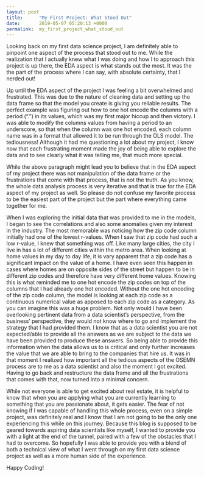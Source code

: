 ```yaml
---
layout: post
title:      "My First Project: What Stood Out"
date:       2019-05-07 05:20:13 +0000
permalink:  my_first_project_what_stood_out
---
```



Looking back on my first data science project, I am definitely able to pinpoint one aspect of the process that stood out to me. While the realization that I actually knew what I was doing and how I to approach this project is up there, the EDA aspect is what stands out the most. It was the the part of the process where I can say, with absolute certainty, that I nerded out! 

Up until the EDA aspect of the project I was feeling a bit overwhelmed and frustrated. This was due to the nature of cleaning data and setting up the data frame so that the model you create is giving you reliable results. The perfect example was figuring out how to one hot encode the columns with a period (“.”) in its values, which was my first major hiccup and then victory. I was able to modify the columns values from having a period to an underscore, so that when the column was one hot encoded, each column name was in a format that allowed it to be run through the OLS model. The tediousness! Although it had me questioning a lot about my project, I know now that each frustrating moment made the joy of being able to explore the data and to see clearly what it was telling me, that much more special. 

While the above paragraph might lead you to believe that in the EDA aspect of my project there was not manipulation of the data frame or the frustrations that come with that process, that is not the truth. As you know, the whole data analysis process is very iterative and that is true for the EDA aspect of my project as well. So please do not confuse my favorite process to be the easiest part of the project but the part where everything came together for me. 

When I was exploring the initial data that was provided to me in the models, I began to see the correlations and also some anomalies given my interest in the industry. The most memorable was noticing how the zip code column initially had one of the lowest r-values. When I saw that zip code had such a low r-value, I knew that something was off. Like many large cities, the city I live in has a lot of different cities within the metro area. When looking at home values in my day to day life, it is vary apparent that a zip code has a significant impact on the value of a home. I have even seen this happen in cases where homes are on opposite sides of the street but happen to be in different zip codes and therefore have very different home values. Knowing this is what reminded me to one hot encode the zip codes on top of the columns that I had already one hot encoded. Without the one hot encoding of the zip code column, the model is looking at each zip code as a continuous numerical value as apposed to each zip code as a category. As you can imagine this was a huge problem. Not only would I have been overlooking pertinent data from a data scientist’s perspective, from the business’ perspective, they would not know where to go and implement the strategy that I had provided them. I know that as a data scientist you are not expected/able to provide all the answers as we are subject to the data we have been provided to produce these answers. So being able to provide this information when the data allows us to is critical and only further increases the value that we are able to bring to the companies that hire us. It was in that moment I realized how important all the tedious aspects of the OSEMN process are to me as a data scientist and also the moment I got excited. Having to go back and restructure the data frame and all the frustrations that comes with that, now turned into a minimal concern. 

While not everyone is able to get excited about real estate, it is helpful to know that when you are applying what you are currently learning to something that you are passionate about, it gets easier. The fear of not knowing if I was capable of handling this whole process, even on a simple project, was definitely real and I know that I am not going to be the only one experiencing this while on this journey. Because this blog is supposed to be geared towards aspiring data scientists like myself, I wanted to provide you with a light at the end of the tunnel, paired with a few of the obstacles that I had to overcome. So hopefully I was able to provide you with a blend of both a technical view of what I went through on my first data science project as well as a more human side of the experience. 

Happy Coding!
